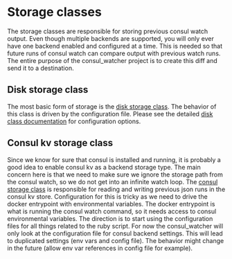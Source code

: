 # Storage classes
The storage classes are responsible for storing previous consul watch output.  Even though multiple backends are supported, you will only ever have one backend enabled and configured at a time.  This is needed so that future runs of consul watch can compare output with previous watch runs.  The entire purpose of the consul_watcher project is to create this diff and send it to a destination.

## Disk storage class
The most basic form of storage is the [disk storage class](https://github.com/fortman/consul_watcher/blob/master/lib/consul_watcher/storage/disk.rb).  The behavior of this class is driven by the configuration file.  Please see the detailed [disk class documentation](https://github.com/fortman/consul_watcher/blob/master/docs/storage/disk.md) for configuration options.

## Consul kv storage class
Since we know for sure that consul is installed and running, it is probably a good idea to enable consul kv as a backend storage type.  The main concern here is that we need to make sure we ignore the storage path from the consul watch, so we do not get into an infinite watch loop.  The [consul storage class](https://github.com/fortman/consul_watcher/blob/master/lib/consul_watcher/storage/consul.rb) is responsible for reading and writing previous json runs in the consul kv store.  Configuration for this is tricky as we need to drive the docker entrypoint with environmental variables.  The docker entrypoint is what is running the consul watch command, so it needs access to consul environmental variables.  The direction is to start using the configuration files for all things related to the ruby script.  For now the consul_watcher will only look at the configuration file for consul backend settings.  This will lead to duplicated settings (env vars and config file).  The behavior might change in the future (allow env var references in config file for example).
